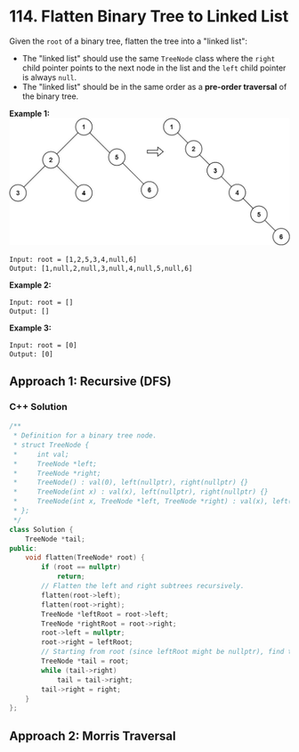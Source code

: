 # 114. Flatten Binary Tree to Linked List

Given the `root` of a binary tree, flatten the tree into a "linked list":

- The "linked list" should use the same `TreeNode` class where the `right` child pointer points to the next node in the list and the `left` child pointer is always `null`.
- The "linked list" should be in the same order as a **pre-order traversal** of the binary tree.

**Example 1:**
![example](images/0114-example.png)
```
Input: root = [1,2,5,3,4,null,6]
Output: [1,null,2,null,3,null,4,null,5,null,6]
```

**Example 2:**

```
Input: root = []
Output: []
```

**Example 3:**
```
Input: root = [0]
Output: [0]
```

## Approach 1: Recursive (DFS)

### C++ Solution

```cpp
/**
 * Definition for a binary tree node.
 * struct TreeNode {
 *     int val;
 *     TreeNode *left;
 *     TreeNode *right;
 *     TreeNode() : val(0), left(nullptr), right(nullptr) {}
 *     TreeNode(int x) : val(x), left(nullptr), right(nullptr) {}
 *     TreeNode(int x, TreeNode *left, TreeNode *right) : val(x), left(left), right(right) {}
 * };
 */
class Solution {
    TreeNode *tail;
public:
    void flatten(TreeNode* root) {
        if (root == nullptr)
            return;
        // Flatten the left and right subtrees recursively.
        flatten(root->left);
        flatten(root->right);
        TreeNode *leftRoot = root->left;
        TreeNode *rightRoot = root->right;
        root->left = nullptr;
        root->right = leftRoot;
        // Starting from root (since leftRoot might be nullptr), find the tail.
        TreeNode *tail = root;
        while (tail->right)
            tail = tail->right;
        tail->right = right;
    }
};
```

## Approach 2: Morris Traversal
